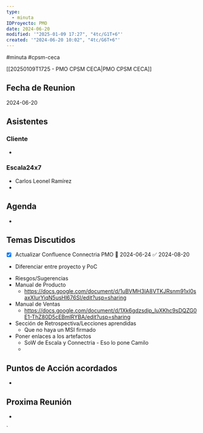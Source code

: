 ```yaml
---
type:
  - minuta
IDProyecto: PMO
date: 2024-06-20
modified: '"2025-01-09 17:27", "4tc/G1T+6"'
created: '"2024-06-20 10:02", "4tc/G6T+6"'
---
```

#minuta 
#cpsm-ceca 

[[20250109T1725 - PMO CPSM CECA|PMO CPSM CECA]]

## Fecha de Reunion
2024-06-20

## Asistentes

### Cliente
* 
### Escala24x7
- Carlos Leonel Ramírez
-  

## Agenda
* 
## Temas Discutidos
- [x] Actualizar Confluence Connectria PMO 📅 2024-06-24 ✅ 2024-08-20
* Diferenciar entre proyecto y PoC
- Riesgos/Sugerencias
- Manual de Producto
	- https://docs.google.com/document/d/1uBVMH3lA8VTKJRsnm91xI0saxXIurYiqN5usHl676SI/edit?usp=sharing
- Manual de Ventas
	- https://docs.google.com/document/d/1Xk6gdzsdip_luXKhc9sDQZG0E1-ThZ80D5cEBmlRYBA/edit?usp=sharing
- Sección de Retrospectiva/Lecciones aprendidas
	- Que no haya un MSI firmado
- Poner enlaces a los artefactos
	-  SoW de Escala y Connectria - Eso lo pone Camilo
	- 


## Puntos de Acción acordados
*  

## Proxima Reunión
*   

`